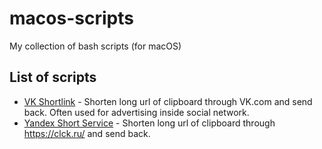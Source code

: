 # macos-scripts
My collection of bash scripts (for macOS)

## List of scripts

- [VK Shortlink](https://github.com/mihailtugushev/macos-scripts/blob/master/scripts/vk-shortlink) - Shorten long url of clipboard through VK.com and send back. Often used for advertising inside social network.
- [Yandex Short Service](https://github.com/mihailtugushev/macos-scripts/blob/master/scripts/cliker-yandex) - Shorten long url of clipboard through https://clck.ru/ and send back.


